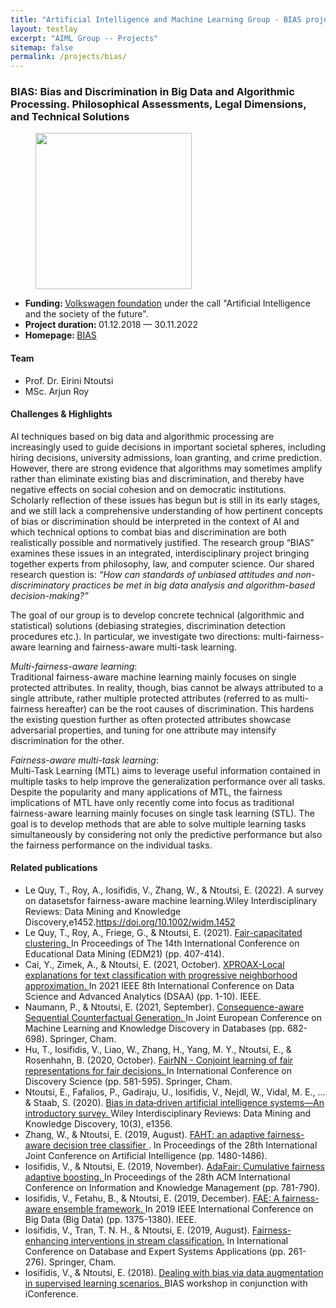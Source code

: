 ```yaml
---
title: "Artificial Intelligence and Machine Learning Group - BIAS project"
layout: textlay
excerpt: "AIML Group -- Projects"
sitemap: false
permalink: /projects/bias/
---
```


### BIAS: Bias and Discrimination in Big Data and Algorithmic Processing. Philosophical Assessments, Legal Dimensions, and Technical Solutions
<div>
<figure class="fourth">
  <img src="{{ site.url }}{{ site.baseurl }}/images/logopic/logo-bias.jpg" style="width: 250px">  
</figure>
</div>

- <b>Funding: </b> <a href="http://portal.volkswagenstiftung.de/search/projectDetails.do?ref=95037" target="_new">Volkswagen foundation</a> under the call "Artificial Intelligence and the society of the future".
- <b>Project duration: </b> 01.12.2018 — 30.11.2022
- <b>Homepage: </b> <a href="https://www.bias-project.org/">BIAS </a>

#### Team
- Prof. Dr. Eirini Ntoutsi
- MSc. Arjun Roy

#### Challenges & Highlights
AI techniques based on big data and algorithmic processing are increasingly used to guide decisions in important societal spheres, including hiring decisions, university admissions, loan granting, and crime prediction. However, there are strong evidence that algorithms may sometimes amplify rather than eliminate existing bias and discrimination, and thereby have negative effects on social cohesion and on democratic institutions. Scholarly reflection of these issues has begun but is still in its early stages, and we still lack a comprehensive understanding of how pertinent concepts of bias or discrimination should be interpreted in the context of AI and which technical options to combat bias and discrimination are both realistically possible and normatively justified. The research group “BIAS” examines these issues in an integrated, interdisciplinary project bringing together experts from philosophy, law, and computer science. Our shared research question is: <i>“How can standards of unbiased attitudes and non-discriminatory practices be met in big data analysis and algorithm-based decision-making?”</i>

The goal of our group is to develop concrete technical (algorithmic and statistical) solutions (debiasing strategies, discrimination detection procedures etc.).
In particular, we investigate two directions: multi-fairness-aware learning and fairness-aware multi-task learning.<br>

<i>Multi-fairness-aware learning</i>:<br>
Traditional fairness-aware machine learning mainly focuses on single protected attributes. In reality, though, bias cannot be always attributed to a single attribute, rather multiple protected attributes (referred to as multi-fairness hereafter) can be the root causes of discrimination. This hardens the existing question further as often protected attributes showcase adversarial properties, and tuning for one attribute may intensify discrimination for the other. 

<i>Fairness-aware multi-task learning</i>:<br>
Multi-Task Learning (MTL) aims to leverage useful information contained in multiple tasks to help improve the generalization performance over all tasks. 
Despite the popularity and many applications of MTL, the fairness implications of MTL have only recently come into focus as traditional fairness-aware learning mainly focuses on single task learning (STL). The goal is to develop methods that are able to solve multiple learning tasks simultaneously by considering not only the predictive performance but also the fairness performance on the individual tasks.

#### Related publications
- Le Quy, T., Roy, A., Iosifidis, V., Zhang, W., & Ntoutsi, E. (2022). A survey on datasetsfor fairness-aware machine learning.Wiley Interdisciplinary Reviews: Data Mining and Knowledge Discovery,e1452.<a href = "https://doi.org/10.1002/widm.1452">https://doi.org/10.1002/widm.1452 </a>
- Le Quy, T., Roy, A., Friege, G., & Ntoutsi, E. (2021). <a href ="https://educationaldatamining.org/EDM2021/virtual/static/pdf/EDM21_paper_184.pdf">Fair-capacitated clustering. </a> In Proceedings of The 14th International Conference on Educational Data Mining (EDM21) (pp. 407-414).
- Cai, Y., Zimek, A., & Ntoutsi, E. (2021, October). <a href = "https://doi.org/10.1109/DSAA53316.2021.9564153"> XPROAX-Local explanations for text classification with progressive neighborhood approximation. </a> In 2021 IEEE 8th International Conference on Data Science and Advanced Analytics (DSAA) (pp. 1-10). IEEE.
- Naumann, P., & Ntoutsi, E. (2021, September). <a href ="https://link.springer.com/chapter/10.1007/978-3-030-86520-7_42"> Consequence-aware Sequential Counterfactual Generation. </a> In Joint European Conference on Machine Learning and Knowledge Discovery in Databases (pp. 682-698). Springer, Cham.
- Hu, T., Iosifidis, V., Liao, W., Zhang, H., Yang, M. Y., Ntoutsi, E., & Rosenhahn, B. (2020, October). <a href = "https://link.springer.com/chapter/10.1007/978-3-030-61527-7_38"> FairNN - Conjoint learning of fair representations for fair decisions. </a> In International Conference on Discovery Science (pp. 581-595). Springer, Cham.
- Ntoutsi, E., Fafalios, P., Gadiraju, U., Iosifidis, V., Nejdl, W., Vidal, M. E., ... & Staab, S. (2020). <a href = "https://onlinelibrary.wiley.com/doi/pdf/10.1002/widm.1356"> Bias in data‐driven artificial intelligence systems—An introductory survey. </a> Wiley Interdisciplinary Reviews: Data Mining and Knowledge Discovery, 10(3), e1356.
- Zhang, W., & Ntoutsi, E. (2019, August). <a href = "https://dl.acm.org/doi/abs/10.5555/3367032.3367242"> FAHT: an adaptive fairness-aware decision tree classifier </a>. In Proceedings of the 28th International Joint Conference on Artificial Intelligence (pp. 1480-1486).
- Iosifidis, V., & Ntoutsi, E. (2019, November). <a href = "https://dl.acm.org/doi/abs/10.1145/3357384.3357974"> AdaFair: Cumulative fairness adaptive boosting. </a> In Proceedings of the 28th ACM International Conference on Information and Knowledge Management (pp. 781-790).
- Iosifidis, V., Fetahu, B., & Ntoutsi, E. (2019, December). <a href = "https://ieeexplore.ieee.org/abstract/document/9006487/"> FAE: A fairness-aware ensemble framework. </a> In 2019 IEEE International Conference on Big Data (Big Data) (pp. 1375-1380). IEEE.
- Iosifidis, V., Tran, T. N. H., & Ntoutsi, E. (2019, August). <a href ="https://link.springer.com/chapter/10.1007/978-3-030-27615-7_20"> Fairness-enhancing interventions in stream classification.</a> In International Conference on Database and Expert Systems Applications (pp. 261-276). Springer, Cham.
- Iosifidis, V., & Ntoutsi, E. (2018). <a href ="http://l3s.de/~iosifidis/Publications/bias_augmentation.pdf">Dealing with bias via data augmentation in supervised learning scenarios. </a> BIAS workshop in conjunction with iConference.

